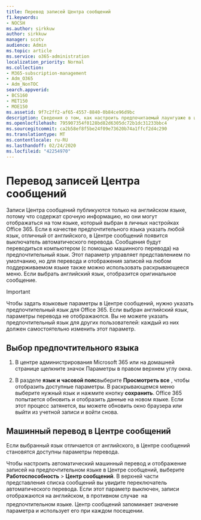 ```yaml
---
title: Перевод записей Центра сообщений
f1.keywords:
- NOCSH
ms.author: sirkkuw
author: sirkkuw
manager: scotv
audience: Admin
ms.topic: article
ms.service: o365-administration
localization_priority: Normal
ms.collection:
- M365-subscription-management
- Adm_O365
- Adm_NonTOC
search.appverid:
- BCS160
- MET150
- MOE150
ms.assetid: 9f7c2ff2-af65-4557-8840-0b84ce96d9bc
description: Сведения о том, как настроить предпочитаемый лаунгуаже в центре сообщений для автоматического перевода публикаций.
ms.openlocfilehash: 795907354f0128bd82d6305dc72b1dc31233bbc4
ms.sourcegitcommit: ca2b58ef8f5be24f09e73620b74a1ffcf2d4c290
ms.translationtype: MT
ms.contentlocale: ru-RU
ms.lasthandoff: 02/24/2020
ms.locfileid: "42254970"
---
```

# <a name="language-translation-for-message-center-posts"></a>Перевод записей Центра сообщений

Записи Центра сообщений публикуются только на английском языке, потому что содержат срочную информацию, но они могут отображаться на том языке, который выбран в личных настройках Office 365. Если в качестве предпочтительного языка указать любой язык, отличный от английского, в Центре сообщений появится выключатель автоматического перевода. Сообщения будут переводиться компьютером (с помощью машинного перевода) на предпочтительный язык. Этот параметр управляет представлением по умолчанию, но для перевода и отображения записей на любом поддерживаемом языке также можно использовать раскрывающееся меню. Если выбрать английский язык, отобразится оригинальное сообщение.
  
> [!IMPORTANT]
> Чтобы задать языковые параметры в Центре сообщений, нужно указать предпочтительный язык для Office 365. Если выбран английский язык, параметры перевода не отображаются. Вы не можете указать предпочтительный язык для других пользователей: каждый из них должен самостоятельно изменить этот параметр. 
  
## <a name="set-your-preferred-language"></a>Выбор предпочтительного языка

1. В центре администрирования Microsoft 365 или на домашней странице щелкните значок Параметры в правом верхнем углу окна.
  
2. В разделе **язык и часовой пояс**выберите **Просмотреть все** , чтобы отобразить доступные параметры. В раскрывающемся меню выберите нужный язык и нажмите кнопку **сохранить**. Office 365 попытается обновить и отобразить данные на новом языке. Если этот процесс затянется, вы можете обновить окно браузера или выйти из учетной записи и войти снова.
  
## <a name="machine-translation-in-message-center"></a>Машинный перевод в Центре сообщений

Если выбранный язык отличается от английского, в Центре сообщений становятся доступны параметры перевода.
  
Чтобы настроить автоматический машинный перевод и отображение записей на предпочтительном языке в Центре сообщений, выберите **Работоспособность** \> **Центр сообщений**. В верхней части представления списка сообщений вы увидите переключатель автоматического перевода. Если этот параметр выключен, записи отображаются на английском, в противном случае  на предпочтительном языке. Центр сообщений запоминает значение параметра и использует его при каждом посещении. 

  

